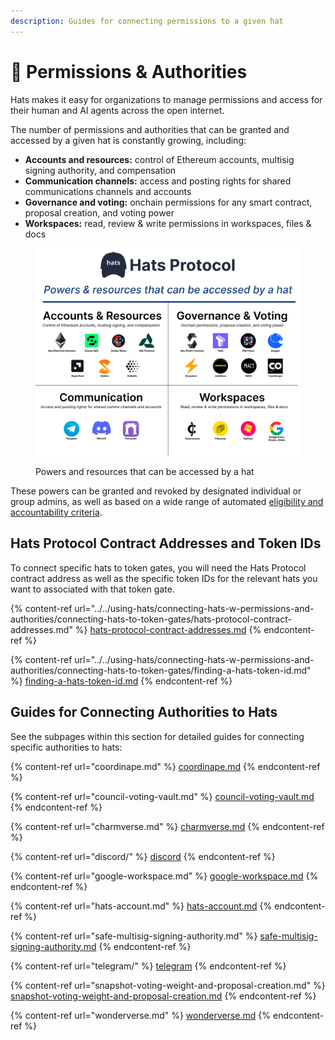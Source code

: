 ```yaml
---
description: Guides for connecting permissions to a given hat
---
```


# 🔐 Permissions & Authorities

Hats makes it easy for organizations to manage permissions and access for their human and AI agents across the open internet.

The number of permissions and authorities that can be granted and accessed by a given hat is constantly growing, including:

* **Accounts and resources:** control of Ethereum accounts, multisig signing authority, and compensation
* **Communication channels:** access and posting rights for shared communications channels and accounts
* **Governance and voting:** onchain permissions for any smart contract, proposal creation, and voting power
* **Workspaces:** read, review & write permissions in workspaces, files & docs

<figure><img src="../../.gitbook/assets/powers summary.png" alt=""><figcaption><p>Powers and resources that can be accessed by a hat</p></figcaption></figure>

These powers can be granted and revoked by designated individual or group admins, as well as based on a wide range of automated [eligibility and accountability criteria](../eligibility-and-accountability-criteria/).

## Hats Protocol Contract Addresses and Token IDs

To connect specific hats to token gates, you will need the Hats Protocol contract address as well as the specific token IDs for the relevant hats you want to associated with that token gate.&#x20;

{% content-ref url="../../using-hats/connecting-hats-w-permissions-and-authorities/connecting-hats-to-token-gates/hats-protocol-contract-addresses.md" %}
[hats-protocol-contract-addresses.md](../../using-hats/connecting-hats-w-permissions-and-authorities/connecting-hats-to-token-gates/hats-protocol-contract-addresses.md)
{% endcontent-ref %}

{% content-ref url="../../using-hats/connecting-hats-w-permissions-and-authorities/connecting-hats-to-token-gates/finding-a-hats-token-id.md" %}
[finding-a-hats-token-id.md](../../using-hats/connecting-hats-w-permissions-and-authorities/connecting-hats-to-token-gates/finding-a-hats-token-id.md)
{% endcontent-ref %}

## Guides for Connecting Authorities to Hats

See the subpages within this section for detailed guides for connecting specific authorities to hats:

{% content-ref url="coordinape.md" %}
[coordinape.md](coordinape.md)
{% endcontent-ref %}

{% content-ref url="council-voting-vault.md" %}
[council-voting-vault.md](council-voting-vault.md)
{% endcontent-ref %}

{% content-ref url="charmverse.md" %}
[charmverse.md](charmverse.md)
{% endcontent-ref %}

{% content-ref url="discord/" %}
[discord](discord/)
{% endcontent-ref %}

{% content-ref url="google-workspace.md" %}
[google-workspace.md](google-workspace.md)
{% endcontent-ref %}

{% content-ref url="hats-account.md" %}
[hats-account.md](hats-account.md)
{% endcontent-ref %}

{% content-ref url="safe-multisig-signing-authority.md" %}
[safe-multisig-signing-authority.md](safe-multisig-signing-authority.md)
{% endcontent-ref %}

{% content-ref url="telegram/" %}
[telegram](telegram/)
{% endcontent-ref %}

{% content-ref url="snapshot-voting-weight-and-proposal-creation.md" %}
[snapshot-voting-weight-and-proposal-creation.md](snapshot-voting-weight-and-proposal-creation.md)
{% endcontent-ref %}

{% content-ref url="wonderverse.md" %}
[wonderverse.md](wonderverse.md)
{% endcontent-ref %}
